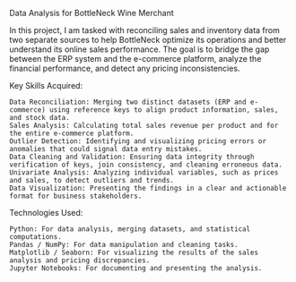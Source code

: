 Data Analysis for BottleNeck Wine Merchant

In this project, I am tasked with reconciling sales and inventory data from two separate sources to help BottleNeck optimize its operations and better understand its online sales performance. The goal is to bridge the gap between the ERP system and the e-commerce platform, analyze the financial performance, and detect any pricing inconsistencies.
 
Key Skills Acquired:

    Data Reconciliation: Merging two distinct datasets (ERP and e-commerce) using reference keys to align product information, sales, and stock data.
    Sales Analysis: Calculating total sales revenue per product and for the entire e-commerce platform.
    Outlier Detection: Identifying and visualizing pricing errors or anomalies that could signal data entry mistakes.
    Data Cleaning and Validation: Ensuring data integrity through verification of keys, join consistency, and cleaning erroneous data.
    Univariate Analysis: Analyzing individual variables, such as prices and sales, to detect outliers and trends.
    Data Visualization: Presenting the findings in a clear and actionable format for business stakeholders.

Technologies Used:

    Python: For data analysis, merging datasets, and statistical computations.
    Pandas / NumPy: For data manipulation and cleaning tasks.
    Matplotlib / Seaborn: For visualizing the results of the sales analysis and pricing discrepancies.
    Jupyter Notebooks: For documenting and presenting the analysis.
